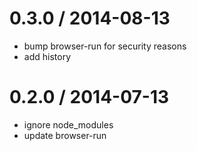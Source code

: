 
0.3.0 / 2014-08-13 
==================

 * bump browser-run for security reasons
 * add history

0.2.0 / 2014-07-13 
==================

 * ignore node_modules
 * update browser-run
